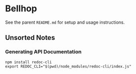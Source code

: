 Bellhop
=======

See the parent `README.md` for setup and usage instructions.

## Unsorted Notes

### Generating API Documentation

```
npm install redoc-cli
export REDOC_CLI="$(pwd)/node_modules/redoc-cli/index.js"
```
